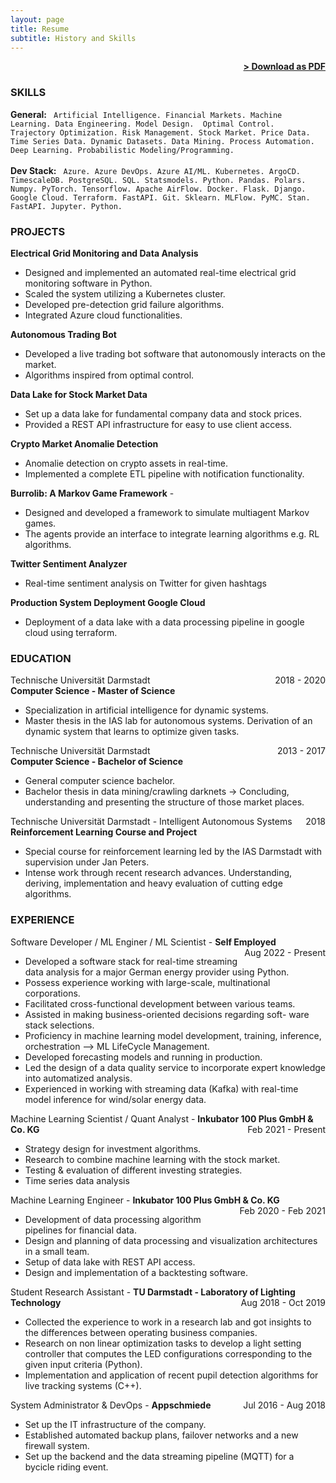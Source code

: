 ```yaml
---
layout: page
title: Resume
subtitle: History and Skills
---
```


<span style="float: right; "><a href="{{ '/assets/resume_thomas_lautenschlaeger.pdf' | prepend: site.baseurl }}"><strong>> Download as PDF</strong></a> </span>
<br>

### SKILLS
**General:** ``` Artificial Intelligence. Financial Markets. Machine Learning. Data Engineering. Model Design.  Optimal Control. 
 Trajectory Optimization. Risk Management. Stock Market. Price Data. Time Series Data. Dynamic Datasets. Data Mining. Process Automation. Deep Learning. Probabilistic Modeling/Programming.``` 
 <br><br>
**Dev Stack:** ``` Azure. Azure DevOps. Azure AI/ML. Kubernetes. ArgoCD. TimescaleDB. PostgreSQL. SQL. Statsmodels. Python. Pandas. Polars. Numpy. PyTorch. Tensorflow. Apache AirFlow. Docker. Flask. Django. Google Cloud. Terraform. FastAPI. Git. Sklearn. MLFlow. PyMC. Stan. FastAPI. Jupyter. Python.``` 


### PROJECTS
**Electrical Grid Monitoring and Data Analysis**
* Designed and implemented an automated real-time
electrical grid monitoring software in Python.
* Scaled the system utilizing a Kubernetes cluster.
* Developed pre-detection grid failure algorithms.
* Integrated Azure cloud functionalities.

**Autonomous Trading Bot**   
* Developed a live trading bot software that autonomously
interacts on the market.
* Algorithms inspired from optimal control.

**Data Lake for Stock Market Data**
* Set up a data lake for fundamental company data and stock prices.
* Provided a REST API infrastructure for easy to use client access.

**Crypto Market Anomalie Detection**   
* Anomalie detection on crypto assets in real-time.
* Implemented a complete ETL pipeline with 
notification functionality.

**Burrolib: A Markov Game Framework** - 
* Designed and developed a framework to simulate multiagent Markov games.
* The agents provide an interface to integrate learning
algorithms e.g. RL algorithms.

**Twitter Sentiment Analyzer** 
* Real-time sentiment analysis on Twitter for given hashtags

**Production System Deployment Google Cloud**
* Deployment of a data lake with a data processing pipeline in google cloud using terraform.

### EDUCATION

Technische Universität Darmstadt <span style="float: right; ">2018 - 2020</span>  
**Computer Science - Master of Science**  
* Specialization in artificial intelligence for dynamic systems.   
* Master thesis in the IAS lab for autonomous systems. Derivation of an dynamic system that learns to optimize given tasks. 
 
Technische Universität Darmstadt <span style="float: right; ">2013 - 2017</span>  
**Computer Science - Bachelor of Science**  
* General computer science bachelor.
* Bachelor thesis in data mining/crawling darknets -> Concluding, understanding and presenting the structure of those market places.

Technische Universität Darmstadt - Intelligent Autonomous Systems <span style="float: right; ">2018</span>  
**Reinforcement Learning Course and Project**  
* Special course for reinforcement learning led by the IAS Darmstadt with supervision under Jan Peters. 
* Intense work through recent research advances. Understanding, deriving, implementation and heavy evaluation of cutting edge algorithms.

### EXPERIENCE

Software Developer / ML Enginer / ML Scientist - **Self Employed** <span style="float: right; ">Aug 2022 - Present</span>  
* Developed a software stack for real-time streaming data analysis for a major German energy provider using Python.
* Possess experience working with large-scale, multinational corporations.
* Facilitated cross-functional development between various teams.
* Assisted in making business-oriented decisions regarding soft- ware stack selections.
* Proficiency in machine learning model development, training, inference, orchestration --> ML LifeCycle Management.
* Developed forecasting models and running in production.
* Led the design of a data quality service to incorporate expert knowledge into automatized analysis.
* Experienced in working with streaming data (Kafka) with real-time model inference for wind/solar energy data.

Machine Learning Scientist / Quant Analyst - **Inkubator 100 Plus GmbH & Co. KG** <span style="float: right; ">Feb 2021 - Present</span>  
* Strategy design for investment algorithms.
* Research to combine machine learning with the stock market.
* Testing & evaluation of different investing strategies.
* Time series data analysis

Machine Learning Engineer - **Inkubator 100 Plus GmbH & Co. KG** <span style="float: right; ">Feb 2020 - Feb 2021</span>  
* Development of data processing algorithm pipelines for financial
data.
* Design and planning of data processing and visualization architectures in a small team.
* Setup of data lake with REST API access.
* Design and implementation of a backtesting software.

Student Research Assistant - **TU Darmstadt - Laboratory of Lighting Technology** <span style="float: right; ">Aug 2018 - Oct 2019</span>  
* Collected the experience to work in a research lab and got insights to the differences between operating business companies.
* Research on non linear optimization tasks to develop a light setting controller that computes the LED configurations corresponding to the given input criteria (Python).
* Implementation and application of recent pupil detection algorithms for live tracking systems (C++).

System Administrator & DevOps - **Appschmiede** <span style="float: right; ">Jul 2016 - Aug 2018</span>  
* Set up the IT infrastructure of the company.
* Established automated backup plans, failover networks and a new
firewall system.
* Set up the backend and the data streaming pipeline (MQTT) for a
bycicle riding event.
